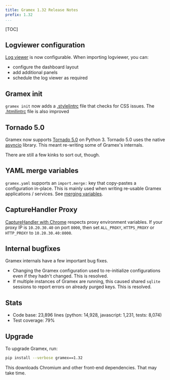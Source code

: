 ```yaml
---
title: Gramex 1.32 Release Notes
prefix: 1.32
...
```


[TOC]

## Logviewer configuration

[Log viewer](../../logviewer/) is now configurable. When importing logviewer,
you can:

- configure the dashboard layout
- add additional panels
- schedule the log viewer as required

## Gramex init

`gramex init` now adds a [.stylelintrc](https://stylelint.io/user-guide/configuration/)
file that checks for CSS issues. The [.htmllintrc](https://github.com/htmllint/htmllint/wiki/Options)
file is also improved

## Tornado 5.0

Gramex now supports [Tornado 5.0](https://tornado.readthedocs.io/en/stable/releases/v5.0.0.html)
on Python 3. Tornado 5.0 uses the native
[asyncio](https://docs.python.org/3/library/asyncio.html) library. This meant
re-writing some of Gramex's internals.

There are still a few kinks to sort out, though.

## YAML merge variables

`gramex.yaml` supports an `import.merge:` key that copy-pastes a configuration
in-place. This is mainly used when writing re-usable Gramex applications /
services. See [merging variables](../../config/#merging-variables).

## CaptureHandler Proxy

[CaptureHandler with Chrome](../../capturehandler/#chrome) respects proxy
environment variables. If your proxy IP is `10.20.30.40` on port `8000`, then set
`ALL_PROXY`, `HTTPS_PROXY` or `HTTP_PROXY` to `10.20.30.40:8000`.

## Internal bugfixes

Gramex internals have a few important bug fixes.

- Changing the Gramex configuration used to re-initialize configurations even
  if they hadn't changed. This is resolved.
- If multiple instances of Gramex are running, this caused shared `sqlite`
  sessions to report errors on already purged keys. This is resolved.

## Stats

- Code base: 23,896 lines (python: 14,928, javascript: 1,231, tests: 8,074)
- Test coverage: 79%

## Upgrade

To upgrade Gramex, run:

```bash
pip install --verbose gramex==1.32
```

This downloads Chromium and other front-end dependencies. That may take time.
